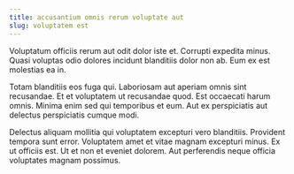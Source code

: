 ```yaml
---
title: accusantium omnis rerum voluptate aut
slug: voluptatem est
---
```


Voluptatum officiis rerum aut odit dolor iste et. Corrupti expedita minus. Quasi voluptas odio dolores incidunt blanditiis dolor non ab. Eum ex est molestias ea in.

Totam blanditiis eos fuga qui. Laboriosam aut aperiam omnis sint recusandae. Et et voluptatem ut recusandae quod. Est occaecati harum omnis. Minima enim sed qui temporibus et eum. Aut ex perspiciatis aut delectus perspiciatis cumque modi.

Delectus aliquam mollitia qui voluptatem excepturi vero blanditiis. Provident tempora sunt error. Voluptatem amet et vitae magnam excepturi minus. Ex ut officiis est. Ut et non et eveniet dolorem. Aut perferendis neque officia voluptates magnam possimus.
